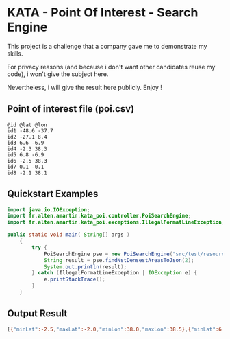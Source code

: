 
# KATA - Point Of Interest - Search Engine 

This project is a challenge that a company gave me to demonstrate my skills.

For privacy reasons (and because i don't want other candidates reuse my code), i won't give the subject here.

Nevertheless, i will give the result here publicly. Enjoy !



## Point of interest file (poi.csv)
```text
@id @lat @lon
id1 -48.6 -37.7
id2 -27.1 8.4
id3 6.6 -6.9
id4 -2.3 38.3
id5 6.8 -6.9
id6 -2.5 38.3
id7 0.1 -0.1
id8 -2.1 38.1
```
## Quickstart Examples
```java
import java.io.IOException;
import fr.alten.amartin.kata_poi.controller.PoiSearchEngine;
import fr.alten.amartin.kata_poi.exceptions.IllegalFormatLineException;

public static void main( String[] args )
    {
    	try {
			PoiSearchEngine pse = new PoiSearchEngine("src/test/resources/poi.csv");
			String result = pse.findNstDensestAreasToJson(2);
			System.out.println(result);
		} catch (IllegalFormatLineException | IOException e) {
			e.printStackTrace();
		}
    }
```


## Output Result


```bash
[{"minLat":-2.5,"maxLat":-2.0,"minLon":38.0,"maxLon":38.5},{"minLat":6.5,"maxLat":7.0,"minLon":-7.0,"maxLon":-6.5}]

```
    